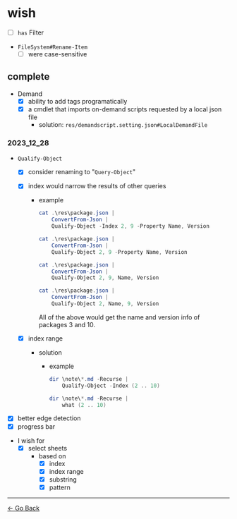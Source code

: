 # wish

- [ ] ``has`` Filter
- ``FileSystem#Rename-Item``
  - [ ] were case-sensitive

## complete

- Demand
  - [x] ability to add tags programatically
  - [x] a cmdlet that imports on-demand scripts requested by a local json file
    - solution: ``res/demandscript.setting.json#LocalDemandFile``

### 2023_12_28

- ``Qualify-Object``
  - [x] consider renaming to "``Query-Object``"
  - [x] index would narrow the results of other queries

    - example

      ```powershell
      cat .\res\package.json |
          ConvertFrom-Json |
          Qualify-Object -Index 2, 9 -Property Name, Version
      ```

      ```powershell
      cat .\res\package.json |
          ConvertFrom-Json |
          Qualify-Object 2, 9 -Property Name, Version
      ```

      ```powershell
      cat .\res\package.json |
          ConvertFrom-Json |
          Qualify-Object 2, 9, Name, Version
      ```

      ```powershell
      cat .\res\package.json |
          ConvertFrom-Json |
          Qualify-Object 2, Name, 9, Version
      ```

      All of the above would get the name and version info of
      packages 3 and 10.

  - [x] index range
    - solution
      - example

        ```powershell
        dir \note\*.md -Recurse |
            Qualify-Object -Index (2 .. 10)
        ```

        ```powershell
        dir \note\*.md -Recurse |
            what (2 .. 10)
        ```

- [x] better edge detection
- [x] progress bar
- I wish for
  - [x] select sheets
    - based on
      - [x] index
      - [x] index range
      - [x] substring
      - [x] pattern

---
[← Go Back](../readme.md)

